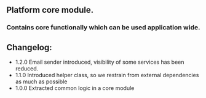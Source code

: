 ## Platform core module.
### Contains core functionally which can be used application wide.

## Changelog:

* 1.2.0 Email sender introduced, visibility of some services has been reduced.
* 1.1.0 Introduced helper class, so we restrain from external dependencies as much as possible
* 1.0.0 Extracted common logic in a core module